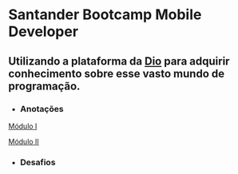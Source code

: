 #  Santander Bootcamp Mobile Developer

## Utilizando a plataforma da [Dio](https://www.dio.me/) para adquirir conhecimento sobre esse vasto mundo de programação.


- ### Anotações
[Módulo I](./modulo_1)

[Módulo II](./modulo_2)

- ### Desafios